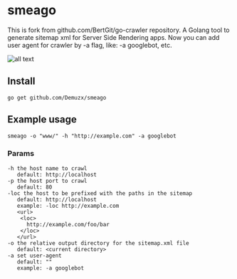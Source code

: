 # smeago
This is fork from github.com/BertGit/go-crawler repository. A Golang tool to generate sitemap xml for Server Side Rendering apps.
Now you can add user agent for crawler by -a flag, like: -a googlebot, etc.

![all text](http://orig14.deviantart.net/9c7b/f/2012/268/9/d/doodle__cute__gollum_by_agathexu-d5fu2mf.jpg)

## Install

```
go get github.com/Demuzx/smeago
```

## Example usage

```
smeago -o "www/" -h "http://example.com" -a googlebot
```

### Params

```
-h the host name to crawl
   default: http://localhost
-p the host port to crawl
   default: 80
-loc the host to be prefixed with the paths in the sitemap
   default: http://localhost
   example: -loc http://example.com
   <url>
    <loc>
      http://example.com/foo/bar
    </loc>
   </url>
-o the relative output directory for the sitemap.xml file
   default: <current directory>
-a set user-agent
   default: ""
   example: -a googlebot
```
